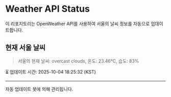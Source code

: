 
# Weather API Status

이 리포지토리는 OpenWeather API를 사용하여 서울의 날씨 정보를 자동으로 업데이트합니다.

## 현재 서울 날씨
> 서울의 현재 날씨: overcast clouds, 온도: 23.46°C, 습도: 83%

⏳ 업데이트 시간: 2025-10-04 18:25:32 (KST)

---
자동 업데이트 봇에 의해 관리됩니다.
